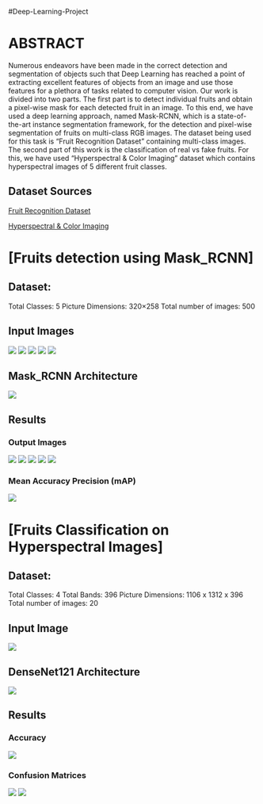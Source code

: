 #Deep-Learning-Project
# ABSTRACT
Numerous endeavors have been made in the correct detection and segmentation of objects such that Deep Learning has reached a point of extracting excellent features of objects from an image and use those features for a plethora of tasks related to computer vision. Our work is divided into two parts. The first part is to detect individual fruits and obtain a pixel-wise mask for each detected fruit in an image. To this end, we have used a deep learning approach, named Mask-RCNN, which is a state-of-the-art instance segmentation framework, for the detection and pixel-wise segmentation of fruits on multi-class RGB images. The dataset being used for this task is “Fruit Recognition Dataset” containing multi-class images. The second part of this work is the classification of real vs fake fruits. For this, we have used “Hyperspectral & Color Imaging” dataset which contains hyperspectral images of 5 different fruit classes.

## Dataset Sources

[Fruit Recognition Dataset](https://zenodo.org/record/1310165)

[Hyperspectral & Color Imaging](https://sites.google.com/site/hyperspectralcolorimaging/dataset)

# **[Fruits detection using Mask_RCNN]**

## Dataset:
Total Classes: 5
Picture Dimensions: 320×258
Total number of images: 500

## Input Images
![](Images/Input_Images/apple.png)
![](Images/Input_Images/orange.png)
![](Images/Input_Images/mango.png)
![](Images/Input_Images/peach.png)
![](Images/Input_Images/tomato.png)

## Mask_RCNN Architecture

![](Images/Mask_RCNN.jpg)

## Results
### Output Images
![](Images/Output_Images/Apple.png)
![](Images/Output_Images/Orange.png)
![](Images/Output_Images/Mango.png)
![](Images/Output_Images/Peach.jpg)
![](Images/Output_Images/Tomato.jpg)

### Mean Accuracy Precision (mAP)

![](Images/Output_Images/IOU_table.JPG)


# **[Fruits Classification on Hyperspectral Images]**

## Dataset:
Total Classes: 4
Total Bands: 396
Picture Dimensions:  1106 x 1312 x 396
Total number of images: 20

## Input Image
![](Images/Input_Images/apple_hyperspectral.png)

## DenseNet121 Architecture

![](Images/DenseNet121_simple.JPG)

## Results
### Accuracy
![](Images/Output_Images/densenet_results.JPG)

### Confusion Matrices

![](Images/Confusion_Matrix/DenseNet121.jpg)
![](Images/Confusion_Matrix/DenseNet201.jpg)




